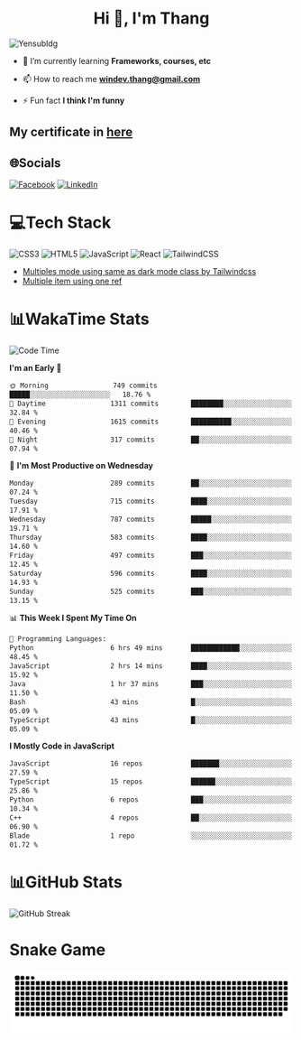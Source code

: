 <h1 align="center">Hi 👋, I'm Thang</h1>

![Yensubldg](https://readme-typing-svg.demolab.com?font=Fira+Code&weight=600&pause=1000&color=F5F5F2&center=true&vCenter=true&width=435&lines=Trying+to+be+a+Software+Engineering)

<!--
![](https://komarev.com/ghpvc/?username=yensubldg&label=Visitors+Count&color=brightgreen) -->

- 🌱 I’m currently learning **Frameworks, courses, etc**

- 📫 How to reach me **<windev.thang@gmail.com>**

- ⚡ Fun fact **I think I'm funny**

## My certificate in [here](./MY_CERTIFICATE.md)

## 🌐Socials

[![Facebook](https://img.shields.io/badge/Facebook-%231877F2.svg?logo=Facebook&logoColor=white)](https://facebook.com/yensubldg) [![LinkedIn](https://img.shields.io/badge/LinkedIn-%230077B5.svg?logo=linkedin&logoColor=white)](https://linkedin.com/in/yensubldg)

# 💻Tech Stack

![CSS3](https://img.shields.io/badge/css3-%231572B6.svg?style=for-the-badge&logo=css3&logoColor=white) ![HTML5](https://img.shields.io/badge/html5-%23E34F26.svg?style=for-the-badge&logo=html5&logoColor=white) ![JavaScript](https://img.shields.io/badge/javascript-%23323330.svg?style=for-the-badge&logo=javascript&logoColor=%23F7DF1E) ![React](https://img.shields.io/badge/react-%2320232a.svg?style=for-the-badge&logo=react&logoColor=%2361DAFB) ![TailwindCSS](https://img.shields.io/badge/tailwindcss-%2338B2AC.svg?style=for-the-badge&logo=tailwind-css&logoColor=white)

<!-- BLOG-POST-LIST:START -->
- [Multiples mode using same as dark mode class by Tailwindcss](https://dev.to/yensubldg/multiples-mode-using-same-as-dark-mode-class-by-tailwindcss-56p4)
- [Multiple item using one ref](https://dev.to/yensubldg/multiple-item-using-one-ref-1288)
<!-- BLOG-POST-LIST:END -->

# 📊WakaTime Stats

<!--START_SECTION:waka-->
![Code Time](http://img.shields.io/badge/Code%20Time-3%2C274%20hrs%202%20mins-blue)

**I'm an Early 🐤** 

```text
🌞 Morning                749 commits         █████░░░░░░░░░░░░░░░░░░░░   18.76 % 
🌆 Daytime                1311 commits        ████████░░░░░░░░░░░░░░░░░   32.84 % 
🌃 Evening                1615 commits        ██████████░░░░░░░░░░░░░░░   40.46 % 
🌙 Night                  317 commits         ██░░░░░░░░░░░░░░░░░░░░░░░   07.94 % 
```
📅 **I'm Most Productive on Wednesday** 

```text
Monday                   289 commits         ██░░░░░░░░░░░░░░░░░░░░░░░   07.24 % 
Tuesday                  715 commits         ████░░░░░░░░░░░░░░░░░░░░░   17.91 % 
Wednesday                787 commits         █████░░░░░░░░░░░░░░░░░░░░   19.71 % 
Thursday                 583 commits         ████░░░░░░░░░░░░░░░░░░░░░   14.60 % 
Friday                   497 commits         ███░░░░░░░░░░░░░░░░░░░░░░   12.45 % 
Saturday                 596 commits         ████░░░░░░░░░░░░░░░░░░░░░   14.93 % 
Sunday                   525 commits         ███░░░░░░░░░░░░░░░░░░░░░░   13.15 % 
```


📊 **This Week I Spent My Time On** 

```text
💬 Programming Languages: 
Python                   6 hrs 49 mins       ████████████░░░░░░░░░░░░░   48.45 % 
JavaScript               2 hrs 14 mins       ████░░░░░░░░░░░░░░░░░░░░░   15.92 % 
Java                     1 hr 37 mins        ███░░░░░░░░░░░░░░░░░░░░░░   11.50 % 
Bash                     43 mins             █░░░░░░░░░░░░░░░░░░░░░░░░   05.09 % 
TypeScript               43 mins             █░░░░░░░░░░░░░░░░░░░░░░░░   05.09 % 
```

**I Mostly Code in JavaScript** 

```text
JavaScript               16 repos            ███████░░░░░░░░░░░░░░░░░░   27.59 % 
TypeScript               15 repos            ██████░░░░░░░░░░░░░░░░░░░   25.86 % 
Python                   6 repos             ███░░░░░░░░░░░░░░░░░░░░░░   10.34 % 
C++                      4 repos             ██░░░░░░░░░░░░░░░░░░░░░░░   06.90 % 
Blade                    1 repo              ░░░░░░░░░░░░░░░░░░░░░░░░░   01.72 % 
```




<!--END_SECTION:waka-->

# 📊GitHub Stats

![GitHub Streak](https://streak-stats.demolab.com?user=yensubldg&theme=tokyonight&border_radius=8)

# Snake Game

![Snake eating my contribution graph](./github-contribution-grid-snake.svg)
